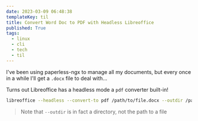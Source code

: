 ```yaml
---
date: 2023-03-09 06:48:38
templateKey: til
title: Convert Word Doc to PDF with Headless Libreoffice
published: True
tags:
  - linux
  - cli
  - tech
  - til
---
```


I've been using paperless-ngx to manage all my documents, but every once in a while I'll get a `.docx` file to deal with...

Turns out Libreoffice has a headless mode a `pdf` converter built-in!

```Bash
libreoffice --headless --convert-to pdf /path/to/file.docx --outdir /path/to/output/directory
```

> Note that `--outdir` is in fact a directory, not the path to a file
